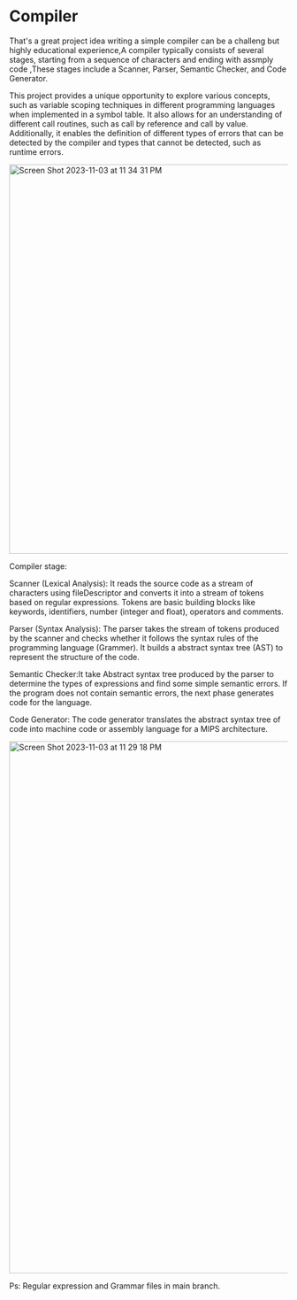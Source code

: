 # Compiler

That's a great project idea writing a simple compiler can be a challeng but highly educational experience,A compiler typically consists of several stages, starting from a sequence of characters and ending with assmply code ,These stages include a Scanner, Parser, Semantic Checker, and Code Generator.

This project provides a unique opportunity to explore various concepts, such as variable scoping techniques in different programming languages when implemented in a symbol table. It also allows for an understanding of different call routines, such as call by reference and call by value. Additionally, it enables the definition of different types of errors that can be detected by the compiler and types that cannot be detected, such as runtime errors.



<img width="704" alt="Screen Shot 2023-11-03 at 11 34 31 PM" src="https://github.com/MoheeQwareeq/Compiler/assets/143301303/fdeddb42-9734-42bb-b970-6fc08717b738">

Compiler stage:

Scanner (Lexical Analysis): It reads the source code as a stream of characters using fileDescriptor and converts it into a stream of tokens based on regular expressions. Tokens are basic building blocks like keywords, identifiers, number (integer and float), operators and comments.


Parser (Syntax Analysis):  The parser takes the stream of tokens produced by the scanner and checks whether it follows the syntax rules of the programming language (Grammer). It builds a  abstract syntax tree (AST) to represent the structure of the code.


Semantic Checker:It take Abstract syntax tree produced by the parser to determine the types of expressions and find some simple semantic errors. If the program does not contain semantic errors, the next phase generates code for the language.

Code Generator: The code generator translates the abstract syntax tree of code into machine code or assembly language for a MIPS architecture.

<img width="962" alt="Screen Shot 2023-11-03 at 11 29 18 PM" src="https://github.com/MoheeQwareeq/Compiler/assets/143301303/f4957d73-c9ae-49d5-9e88-91f65bd3e7bc">

Ps: Regular expression and Grammar files in main branch. 

